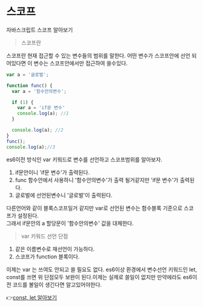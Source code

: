 # 스코프

자바스크립트 스코프 알아보기

> 스코프란

스코프란 현재 접근할 수 있는 변수들의 범위를 말한다. 어떤 변수가 스코프안에 선언 되어있다면 이 변수는 스코프안에서만 접근하여 쓸수있다.

```javascript
var a = '글로벌';

function func() {
  var a = '함수안의변수';

  if (1) {
    var a = 'if문 변수'
    console.log(a); //1
  }

  console.log(a); //2
}
func();
console.log(a);//3
```

es6이전 방식인 var 키워드로 변수를 선언하고 스코프범위를 알아보자.

1. if문안이니 'if문 변수'가 출력된다.
2. func 함수안에서 사용하니 '함수안의변수'가 출력 될거같지만 'if문 변수'가 출력된다.
3. 글로벌에 선언된변수니 '글로벌'이 출력된다.

다른언어와 같이 블록스코프일거 같지만 var로 선언된 변수는 함수블록 기준으로 스코프가 설정된다.  
그래서 if문안의 a 할당문이 '함수안의변수' 값을 대체한다.

> var 키워드 선언 단점

1. 같은 이름변수로 재선언이 가능하다.
2. 스코프가 function 블록이다.

이제는 var 는 쓰여도 안되고 쓸 필요도 없다. es6이상 환경에서 변수선언 키워드인 let, const를 쓰면 위 단점모두 보완이 된다.이제는 실제로 쓸일이 없지만 만약에라도 es6이전 코드를 볼일이 생긴다면 알고있어야한다.

👉[const, let 알아보기](../let-const/let-const.md)

  


